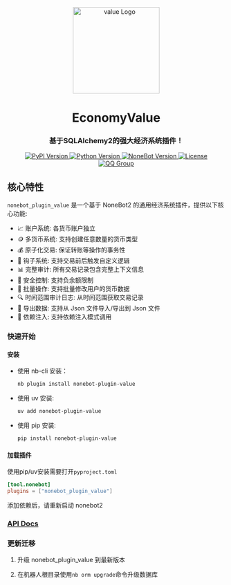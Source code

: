 <div align="center">
  <a href="https://github.com/JohnRichard4096/nonebot_plugin_value/">
    <img src="https://github.com/user-attachments/assets/b5162036-5b17-4cf4-b0cb-8ec842a71bc6" width="200" alt="value Logo">
  </a>
  <h1>EconomyValue</h1>
  <h3>基于SQLAlchemy2的强大经济系统插件！</h3>

  <p>
    <a href="https://pypi.org/project/nonebot-plugin-value/">
      <img src="https://img.shields.io/pypi/v/nonebot-plugin-value?color=blue&style=flat-square" alt="PyPI Version">
    </a>
    <a href="https://www.python.org/">
      <img src="https://img.shields.io/badge/python-3.10+-blue?logo=python&style=flat-square" alt="Python Version">
    </a>
    <a href="https://nonebot.dev/">
      <img src="https://img.shields.io/badge/nonebot2-2.4.0+-blue?style=flat-square" alt="NoneBot Version">
    </a>
    <a href="LICENSE">
      <img src="https://img.shields.io/github/license/JohnRichard4096/nonebot_plugin_value?style=flat-square" alt="License">
    </a>
    <a href="https://qm.qq.com/q/PFcfb4296m">
      <img src="https://img.shields.io/badge/QQ%E7%BE%A4-1002495699-blue?style=flat-square" alt="QQ Group">
    </a>
  </p>
</div>

## 核心特性

`nonebot_plugin_value` 是一个基于 NoneBot2 的通用经济系统插件，提供以下核心功能:

- 📈 账户系统: 各货币账户独立
- 🪙 多货币系统: 支持创建任意数量的货币类型
- 💰 原子化交易: 保证转账等操作的事务性
- 🔁 钩子系统: 支持交易前后触发自定义逻辑
- 📊 完整审计: 所有交易记录包含完整上下文信息
- 🔐 安全控制: 支持负余额限制
- 📝 批量操作: 支持批量修改用户的货币数据
- 🔍 时间范围审计日志: 从时间范围获取交易记录
- 🚀 导出数据: 支持从 Json 文件导入/导出到 Json 文件
- 🔧 依赖注入: 支持依赖注入模式调用

### 快速开始

#### 安装

- 使用 nb-cli 安装：

  ```bash
  nb plugin install nonebot-plugin-value
  ```

- 使用 uv 安装:

  ```bash
  uv add nonebot-plugin-value
  ```

- 使用 pip 安装:

  ```bash
  pip install nonebot-plugin-value
  ```

#### 加载插件

使用pip/uv安装需要打开`pyproject.toml`

```toml
[tool.nonebot]
plugins = ["nonebot_plugin_value"]
```

添加依赖后，请重新启动 nonebot2

### [API Docs](https://docs.suggar.top/project/value/docs/api)

### 更新迁移

1. 升级 nonebot_plugin_value 到最新版本

2. 在机器人根目录使用`nb orm upgrade`命令升级数据库
